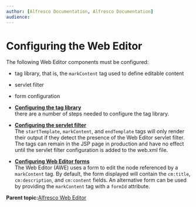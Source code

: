 ```yaml
---
author: [Alfresco Documentation, Alfresco Documentation]
audience: 
---
```


# Configuring the Web Editor

The following Web Editor components must be configured:

-   tag library, that is, the `markContent` tag used to define editable content
-   servlet filter
-   form configuration

-   **[Configuring the tag library](../tasks/awe-tablib-config.md)**  
there are a number of steps needed to configure the tag library.
-   **[Configuring the servlet filter](../tasks/awe-servlet-config.md)**  
The `startTemplate`, `markContent`, and `endTemplate` tags will only render their output if they detect the presence of the Web Editor servlet filter. The tags can remain in the JSP page in production and have no effect until the servlet filter configuration is added to the web.xml file.
-   **[Configuring Web Editor forms](../tasks/awe-forms-config.md)**  
The Web Editor \(AWE\) uses a form to edit the node referenced by a `markContent` tag. By default, the form displayed will contain the `cm:title`, `cm:description`, and `cm:content` fields. An alternative form can be used by providing the `markContent` tag with a `formId` attribute.

**Parent topic:**[Alfresco Web Editor](../concepts/awe-intro.md)

